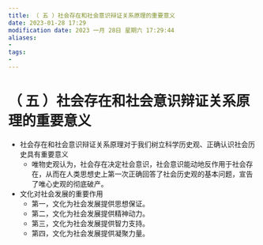 ```yaml
---
title: （ 五 ）社会存在和社会意识辩证关系原理的重要意义
date: 2023-01-28 17:29
modification date: 2023 一月 28日 星期六 17:29:44
aliases: 
- 
tags: 
- 
---
```


# （ 五 ）社会存在和社会意识辩证关系原理的重要意义

- 社会存在和社会意识辩证关系原理对于我们树立科学历史观、正确认识社会历史具有重要意义
	- 唯物史观认为，社会存在决定社会意识，社会意识能动地反作用于社会存在，从而在人类思想史上第一次正确回答了社会历史观的基本问题，宣告了唯心史观的彻底破产。
- 文化对社会发展的重要作用
	- 第一，文化为社会发展提供思想保证。
	- 第二，文化为社会发展提供精神动力。
	- 第三，文化为社会发展提供智力支持。
	- 第四，文化为社会发展提供凝聚力量。